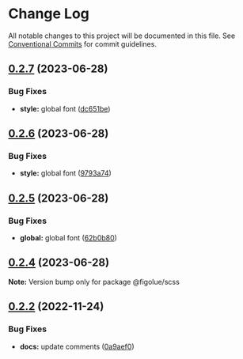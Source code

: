 # Change Log

All notable changes to this project will be documented in this file.
See [Conventional Commits](https://conventionalcommits.org) for commit guidelines.

## [0.2.7](https://github.com/CamilleJOLLIET/figolue/compare/v0.2.6...v0.2.7) (2023-06-28)


### Bug Fixes

* **style:** global font ([dc651be](https://github.com/CamilleJOLLIET/figolue/commit/dc651be13db9e2b3886cd05a9d0b47a83375ccf4))





## [0.2.6](https://github.com/CamilleJOLLIET/figolue/compare/v0.2.5...v0.2.6) (2023-06-28)


### Bug Fixes

* **style:** global font ([9793a74](https://github.com/CamilleJOLLIET/figolue/commit/9793a74c8752015f72c17ee66147994572026f94))





## [0.2.5](https://github.com/CamilleJOLLIET/figolue/compare/v0.2.4...v0.2.5) (2023-06-28)


### Bug Fixes

* **global:** global font ([62b0b80](https://github.com/CamilleJOLLIET/figolue/commit/62b0b80384de91fbea9b972102b1e481d35a80f9))





## [0.2.4](https://github.com/CamilleJOLLIET/figolue/compare/v0.2.3...v0.2.4) (2023-06-28)

**Note:** Version bump only for package @figolue/scss





## [0.2.2](https://github.com/CamilleJOLLIET/figolue/compare/v0.2.1...v0.2.2) (2022-11-24)


### Bug Fixes

* **docs:** update comments ([0a9aef0](https://github.com/CamilleJOLLIET/figolue/commit/0a9aef01b74b57a97f9aac86d7609f78963999e5))
